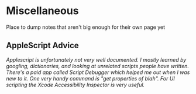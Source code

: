 # Miscellaneous

Place to dump notes that aren't big enough for their own page yet

## AppleScript Advice

_Applescript is unfortunately not very well documented. I mostly learned by googling, dictionaries, and looking at unrelated scripts people have written. There's a paid app called Script Debugger which helped me out when I was new to it. One very handy command is "get properties of blah". For UI scripting the Xcode Accessibility Inspector is very useful._
